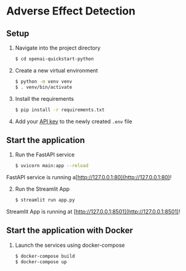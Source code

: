 # Adverse Effect Detection

## Setup

1. Navigate into the project directory

   ```bash
   $ cd openai-quickstart-python
   ```

2. Create a new virtual environment

   ```bash
   $ python -m venv venv
   $ . venv/bin/activate
   ```

3. Install the requirements

   ```bash
   $ pip install -r requirements.txt
   ```

4. Add your [API key](https://beta.openai.com/account/api-keys) to the newly created `.env` file

## Start the application

1. Run the FastAPI service

   ```bash
   $ uvicorn main:app --reload
   ```

FastAPI service is running a[http://127.0.0.1:80](http://127.0.0.1:80)!

2. Run the Streamlit App

   ```bash
   $ streamlit run app.py
   ```

Streamlit App is running at [http://127.0.0.1:8501](http://127.0.0.1:8501)!

## Start the application with Docker

1. Launch the services using docker-compose

   ```bash
   $ docker-compose build
   $ docker-compose up
   ```
